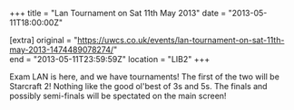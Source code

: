 +++
title = "Lan Tournament on Sat 11th May 2013"
date = "2013-05-11T18:00:00Z"

[extra]
original = "https://uwcs.co.uk/events/lan-tournament-on-sat-11th-may-2013-1474489078274/"    
end = "2013-05-11T23:59:59Z"
location = "LIB2"
+++

Exam LAN is here, and we have tournaments\! The first of the two will be Starcraft 2\! Nothing like the good ol'best of 3s and 5s. The finals and possibly semi-finals will be spectated on the main screen\!

